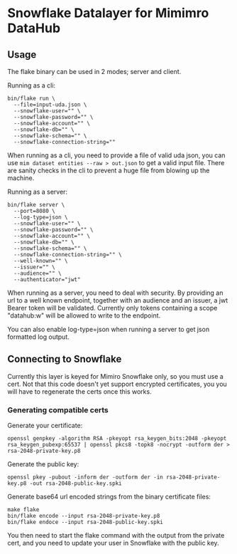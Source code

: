 # Snowflake Datalayer for Mimimro DataHub

## Usage

The flake binary can be used in 2 modes; server and client.


Running as a cli:
```shell
bin/flake run \
  --file=input-uda.json \
  --snowflake-user="" \
  --snowflake-password="" \
  --snowflake-account="" \
  --snowflake-db="" \
  --snowflake-schema="" \ 
  --snowflake-connection-string="" 
```
When running as a cli, you need to provide a file of valid uda json, you can use `mim dataset entities --raw > out.json` 
to get a valid input file. There are sanity checks in the cli to prevent a huge file from blowing up the machine.


Running as a server:
```shell
bin/flake server \
  --port=8080 \
  --log-type=json \
  --snowflake-user="" \
  --snowflake-password="" \
  --snowflake-account="" \
  --snowflake-db="" \
  --snowflake-schema="" \ 
  --snowflake-connection-string="" \
  --well-known="" \
  --issuer="" \
  --audience="" \
  --authenticator="jwt" 
```

When running as a server, you need to deal with security. By providing an url to a well known endpoint, together with an
audience and an issuer, a jwt Bearer token will be validated. Currently only tokens containing a scope "datahub:w" will 
be allowed to write to the endpoint.

You can also enable log-type=json when running a server to get json formatted log output.

## Connecting to Snowflake

Currently this layer is keyed for Mimiro Snowflake only, so you must use a cert. Not that this code doesn't yet support 
encrypted certificates, you you will have to regenerate the certs once this works.

### Generating compatible certs

Generate your certificate:

```shell
openssl genpkey -algorithm RSA -pkeyopt rsa_keygen_bits:2048 -pkeyopt rsa_keygen_pubexp:65537 | openssl pkcs8 -topk8 -nocrypt -outform der > rsa-2048-private-key.p8
```

Generate the public key:
```shell
openssl pkey -pubout -inform der -outform der -in rsa-2048-private-key.p8 -out rsa-2048-public-key.spki
```

Generate base64 url encoded strings from the binary certificate files:
```shell
make flake
bin/flake encode --input rsa-2048-private-key.p8
bin/flake endoce --input rsa-2048-public-key.spki
```

You then need to start the flake command with the output from the private cert, and you need to update your user
in Snowflake with the public key.
